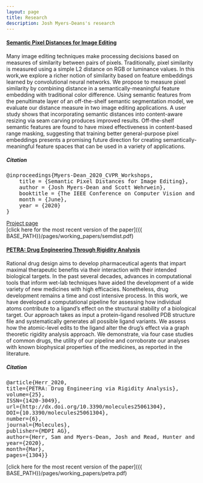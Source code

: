 ```yaml
---
layout: page
title: Research
description: Josh Myers-Deans's research
---
```




#### <u>Semantic Pixel Distances for Image Editing</u>
Many image editing techniques make processing decisions based on measures of similarity between pairs of pixels. Traditionally, pixel similarity is measured using a simple L2 distance on RGB or luminance values. In this work,we explore a richer notion of similarity based on feature embeddings learned by convolutional neural networks. We propose to measure pixel similarity by combining distance in a semantically-meaningful feature embedding with traditional color difference. Using semantic features from the penultimate layer of an off-the-shelf semantic segmentation model, we evaluate our distance measure in two image editing applications. A user study shows that incorporating semantic distances into content-aware resizing via seam carving produces improved results. Off-the-shelf semantic features are found to have mixed effectiveness in content-based range masking, suggesting that training better general-purpose pixel embeddings presents a promising future direction for creating semantically-meaningful feature spaces that can be used in a variety of applications.

##### Citation  
<pre>@inproceedings{Myers-Dean_2020_CVPR_Workshops,
    title = {Semantic Pixel Distances for Image Editing},
    author = {Josh Myers-Dean and Scott Wehrwein},
    booktitle = {The IEEE Conference on Computer Vision and Pattern Recognition (CVPR) Workshops},
    month = {June},
    year = {2020}
}</pre>
[Project page](https://facultyweb.cs.wwu.edu/~wehrwes/semantic_pixels/)  
[click here for the most recent version of the paper]({{ BASE_PATH}}/pages/working_papers/semdist.pdf)


#### <u>PETRA: Drug Engineering Through Rigidity Analysis</u>
Rational drug design aims to develop pharmaceutical agents that impart maximal therapeutic benefits via their interaction with their intended biological targets. In the past several decades, advances in computational tools that inform wet-lab techniques have aided the development of a wide variety of new medicines with high efficacies. Nonetheless, drug development remains a time and cost intensive process. In this work, we have developed a computational pipeline for assessing how individual atoms contribute to a ligand’s effect on the structural stability of a biological target. Our approach takes as input a protein-ligand resolved PDB structure file and systematically generates all possible ligand variants. We assess how the atomic-level edits to the ligand alter the drug’s effect via a graph theoretic rigidity analysis approach. We demonstrate, via four case studies of common drugs, the utility of our pipeline and corroborate our analyses with known biophysical properties of the medicines, as reported in the literature.

##### Citation  
<pre>
@article{Herr_2020,
title={PETRA: Drug Engineering via Rigidity Analysis},
volume={25},
ISSN={1420-3049},
url={http://dx.doi.org/10.3390/molecules25061304},
DOI={10.3390/molecules25061304},
number={6},
journal={Molecules},
publisher={MDPI AG},
author={Herr, Sam and Myers-Dean, Josh and Read, Hunter and Jagodzinski, Filip},
year={2020},
month={Mar},
pages={1304}}
</pre>
[click here for the most recent version of the paper]({{ BASE_PATH}}/pages/working_papers/petra.pdf)
